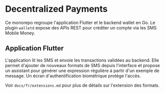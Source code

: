 # Decentralized Payments

Ce monorepo regroupe l'application Flutter et le backend wallet en Go.
Le plugin `walletd` expose des APIs REST pour créditer un compte via les SMS Mobile Money.

## Application Flutter

L'application lit les SMS et envoie les transactions validées au backend. Elle permet d'ajouter de nouveaux formats de SMS depuis l'interface et propose un assistant pour générer une expression régulière à partir d'un exemple de message. Un écran d'authentification biométrique protège l'accès.

Voir `docs/fr/extensions.md` pour plus de détails sur l'extension des formats.

